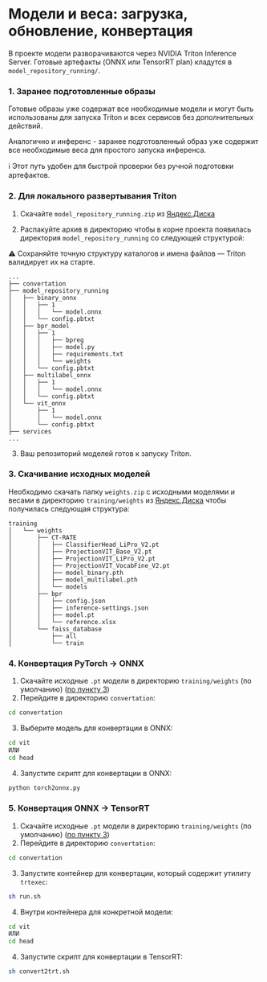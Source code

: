 # Модели и веса: загрузка, обновление, конвертация

В проекте модели разворачиваются через NVIDIA Triton Inference Server. Готовые артефакты (ONNX или TensorRT plan) кладутся в `model_repository_running/`.

### 1. Заранее подготовленные образы 
Готовые образы уже содержат все необходимые модели и могут быть использованы для запуска Triton и всех сервисов без дополнительных действий.

Аналогично и инференс - заранее подготовленный образ уже содержит все необходимые веса для простого запуска инференса.

ℹ️ Этот путь удобен для быстрой проверки без ручной подготовки артефактов.


### 2. Для локального развертывания Triton

1. Скачайте `model_repository_running.zip` из [Яндекс.Диска](https://disk.yandex.ru/d/nq0x0-Ivx93VJw)

2. Распакуйте архив в директорию чтобы в корне проекта появилась директория `model_repository_running` со следующей структурой:

⚠️ Сохраняйте точную структуру каталогов и имена файлов — Triton валидирует их на старте.
```
...
├── convertation
├── model_repository_running
│   ├── binary_onnx
│   │   ├── 1
│   │   │   └── model.onnx
│   │   └── config.pbtxt
│   ├── bpr_model
│   │   ├── 1
│   │   │   ├── bpreg
│   │   │   ├── model.py
│   │   │   ├── requirements.txt
│   │   │   └── weights
│   │   └── config.pbtxt
│   ├── multilabel_onnx
│   │   ├── 1
│   │   │   └── model.onnx
│   │   └── config.pbtxt
│   └── vit_onnx
│       ├── 1
│       │   └── model.onnx
│       └── config.pbtxt
├── services
...
```

3. Ваш репозиторий моделей готов к запуску Triton.

### 3. Скачивание исходных моделей
Необходимо скачать папку `weights.zip` с исходными моделями и весами в директорию `training/weights` из [Яндекс.Диска](https://disk.yandex.ru/d/nq0x0-Ivx93VJw) чтобы получилась следующая структура:
```
training
│   └── weights
│       ├── CT-RATE
│       │   ├── ClassifierHead_LiPro_V2.pt
│       │   ├── ProjectionVIT_Base_V2.pt
│       │   ├── ProjectionVIT_LiPro_V2.pt
│       │   ├── ProjectionVIT_VocabFine_V2.pt
│       │   ├── model_binary.pth
│       │   ├── model_multilabel.pth
│       │   └── models
│       ├── bpr
│       │   ├── config.json
│       │   ├── inference-settings.json
│       │   ├── model.pt
│       │   └── reference.xlsx
│       └── faiss_database
│           ├── all
│           └── train
```


### 4. Конвертация PyTorch → ONNX
1. Скачайте исходные `.pt` модели в директорию `training/weights` (по умолчанию) ([по пункту 3](#3-скачивание-исходных-моделей))
2. Перейдите в директорию `convertation`:
```bash
cd convertation
```
3. Выберите модель для конвертации в ONNX:
```bash
cd vit
ИЛИ
cd head
```
4. Запустите скрипт для конвертации в ONNX:
```bash
python torch2onnx.py
```

### 5. Конвертация ONNX → TensorRT
1. Скачайте исходные `.pt` модели в директорию `training/weights` (по умолчанию) ([по пункту 3](#3-скачивание-исходных-моделей))
2. Перейдите в директорию `convertation`:
```bash
cd convertation
```
3. Запустите контейнер для конвертации, который содержит утилиту `trtexec`:
```bash
sh run.sh
```
4. Внутри контейнера для конкретной модели:
```bash
cd vit
ИЛИ
cd head
```
4. Запустите скрипт для конвертации в TensorRT:
```bash
sh convert2trt.sh
```